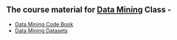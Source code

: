 ## The course material for [Data Mining](https://github.com/nikkhil13/msa-iaa-ncsu/tree/main/04.%20Fall%20II/Data%20Mining) Class - 

* [Data Mining Code Book](https://sjsimmo2.github.io/DataMining-Fall/)
* [Data Mining Datasets](https://github.com/sjsimmo2/DataMining-Fall) 